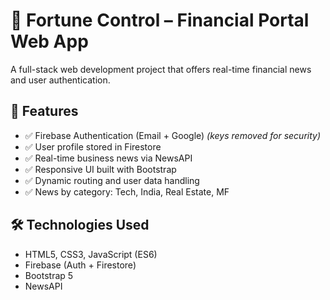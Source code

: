 # 🏦 Fortune Control – Financial Portal Web App

A full-stack web development project that offers real-time financial news and user authentication.

## 🔧 Features

- ✅ Firebase Authentication (Email + Google) *(keys removed for security)*
- ✅ User profile stored in Firestore
- ✅ Real-time business news via NewsAPI
- ✅ Responsive UI built with Bootstrap
- ✅ Dynamic routing and user data handling
- ✅ News by category: Tech, India, Real Estate, MF

## 🛠️ Technologies Used

- HTML5, CSS3, JavaScript (ES6)
- Firebase (Auth + Firestore)
- Bootstrap 5
- NewsAPI

